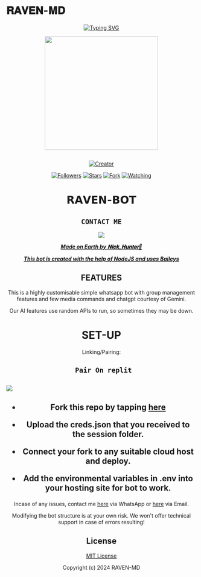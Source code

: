 # 𝐑𝐀𝐕𝐄𝐍-𝐌𝐃
<div align="center">
<a href="https://git.io/typing-svg"><img src="https://readme-typing-svg.demolab.com?font=Black+Ops+One&size=50&pause=1000&color=1BAFBAFF&center=true&width=910&height=100&lines=THIS  IS+🦄RAVEN-MD🦄;MULTI+DEVICE+WHATSAPP+BOT;CREATED+BY+NICK;PUBLIC+RELEASED; ...;TEAM RAVEN-𝙼𝙳." alt="Typing SVG" /></a>
  </p>
  
<p align="center">
<img src="https://telegra.ph/file/416c3ae0cfe59be8db011.jpg" width="300" height="300"/>
</p>
<p align="center">
  <a href="#"><img src="http://readme-typing-svg.herokuapp.com?color=d1fa02&center=true&vCenter=true&multiline=false&lines=RAVEN+WHATSAPP+BOT" alt="">
</p>
<p align="center">
<a href="#"><img title="Creator" src="https://img.shields.io/badge/Creator-𝐍𝐢𝐜𝐤_𝐇𝐮𝐧𝐭𝐞𝐫-blue.svg?style=for-the-badge&logo=github"></a>
</p>
<p align="center">
<a href="https://github.com/HunterNick2?tab=followers"><img title="Followers" src="https://img.shields.io/github/followers/HunterNick2?label=Followers&style=social"></a>
<a href="https://github.com/HunterNick2/RAVEN-MD/stargazers/"><img title="Stars" src="https://img.shields.io/github/stars/HunterNick2/RAVEN-MD?&style=social"></a>
<a href="https://github.com/HunterNick2/RAVEN-MD/network/members"><img title="Fork" src="https://img.shields.io/github/forks/HunterNick2/RAVEN-MD?style=social"></a>
<a href="https://github.com/HunterNick2/RAVEN-MD/watchers"><img title="Watching" src="https://img.shields.io/github/watchers/HunterNick2/RAVEN-MD?label=Watching&style=social"></a>
</p>
 
<h1 align="center">𝗥𝗔𝗩𝗘𝗡-𝗕𝗢𝗧</h1>

</p>

## ```CONTACT ME```

<p align="center">

<a href="https://api.whatsapp.com/send?phone=254114660061&text=Hello+N꙰i꙰c꙰k꙰༆"><img src="https://img.shields.io/badge/Contact N꙰i꙰c꙰k꙰༆-25D366?style=for-the-badge&logo=whatsapp&logoColor=white" />


***Made on Earth by 𝐍𝐢𝐜𝐤_𝐇𝐮𝐧𝐭𝐞𝐫🦄***


***This bot is created with the help of NodeJS and uses [Baileys](https://github.com/adiwajshing/Baileys)***

## FEATURES
This is a highly customisable simple whatsapp bot with group management features and few media commands and chatgpt courtesy of Gemini.

Our AI features use random APIs to run, so sometimes they may be down.

# SET-UP

Linking/Pairing:

## ` Pair On replit`
<h2 align="left">  <a href="https://replit.com/@dicksonnicky50/Pairing-Raven"><img src="https://repl.it/badge/github/quiec/whatsasena" />
</a>
</h2>

    
<h2 align="center">   



    
<h2 align="center">   

- Fork this repo by tapping  [here](https://github.com/HunterNick2/RAVEN-MD/fork)


- Upload the creds.json that you received to the session folder.

- Connect your fork to any suitable cloud host and deploy.

- Add the environmental variables in .env into your hosting site for bot to work.
</h2>
 
     

    
 



Incase of any issues, contact me  [here](https://wa.me/+254114660061) via WhatsApp or [here](dicksonnicky50@gmail.com) via Email.

Modifying the bot structure is at your own risk. We won't offer technical support in case of errors resulting!


## License

[MIT License](https://https://github.com/HunterNick2/RAVEN-MD/blob/main/LICENSE)

Copyright (c) 2024 RAVEN-MD


